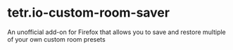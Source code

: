 # tetr.io-custom-room-saver
An unofficial add-on for Firefox that allows you to save and restore multiple of your own custom room presets
